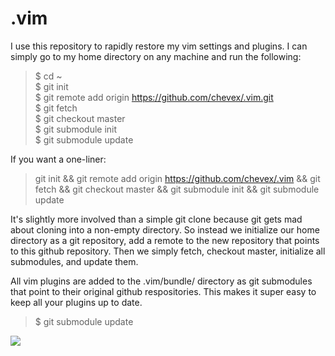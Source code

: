 .vim
====

I use this repository to rapidly restore my vim settings and plugins. I can simply go to my home directory on any machine and run the following:

> $ cd ~  
> $ git init  
> $ git remote add origin https://github.com/chevex/.vim.git  
> $ git fetch  
> $ git checkout master  
> $ git submodule init  
> $ git submodule update

If you want a one-liner:

> git init && git remote add origin https://github.com/chevex/.vim && git fetch && git checkout master && git submodule init && git submodule update

It's slightly more involved than a simple git clone because git gets mad about cloning into a non-empty directory. So instead we initialize our home directory as a git repository, add a remote to the new repository that points to this github repository. Then we simply fetch, checkout master, initialize all submodules, and update them.

All vim plugins are added to the .vim/bundle/ directory as git submodules that point to their original github respositories. This makes it super easy to keep all your plugins up to date.

> $ git submodule update

[![](http://i.imgur.com/1VakzQZ.gif)](http://i.imgur.com/1VakzQZ.gif)
